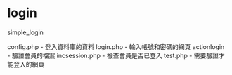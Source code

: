 # login
simple_login

config.php - 登入資料庫的資料
login.php - 輸入帳號和密碼的網頁
actionlogin - 驗證會員的檔案
incsession.php - 檢查會員是否已登入
test.php - 需要驗證才能登入的網頁
